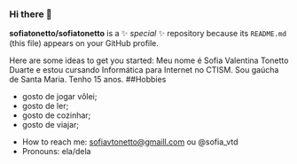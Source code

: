 ### Hi there 👋

**sofiatonetto/sofiatonetto** is a ✨ _special_ ✨ repository because its `README.md` (this file) appears on your GitHub profile.

Here are some ideas to get you started:
Meu nome é Sofia Valentina Tonetto Duarte e estou cursando Informática para Internet no CTISM. Sou gaúcha de Santa Maria. Tenho 15 anos. 
##Hobbies
* gosto de jogar vôlei;
* gosto de ler;
* gosto de cozinhar;
* gosto de viajar; 
-  How to reach me: sofiavtonetto@gmaill.com ou @sofia_vtd
- Pronouns: ela/dela
